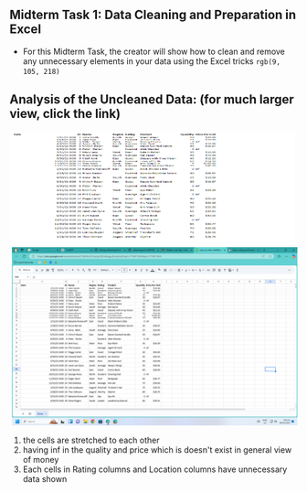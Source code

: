 ## Midterm Task 1: Data Cleaning and Preparation in Excel 
* For this Midterm Task, the creator will show how to clean and remove any unnecessary elements in your data using the Excel tricks `rgb(9, 105, 218)`
## Analysis of the Uncleaned Data: (for much larger view, click the link)
<img src="https://github.com/EDILBERTOGEMINIANO/edilbertogemini/blob/main/MIDTERM%20LAB%20TASK%201/uncleaned%20.png" alt="Image no.1" width="500" height="200" />
<div style="text-align: right;">
  <img src="https://github.com/EDILBERTOGEMINIANO/edilbertogemini/blob/main/MIDTERM%20LAB%20TASK%201/Screenshot%20(50).png" width="500" />
</div>

1. the cells are stretched to each other
2. having inf in the quality and price which is doesn't exist in general view of money
3. Each cells in Rating columns and Location columns have unnecessary data shown 
